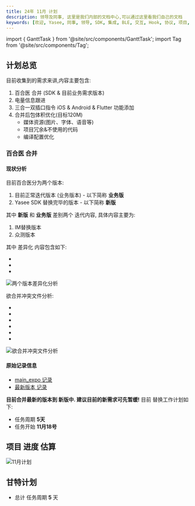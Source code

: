 ```yaml
---
title: 24年 11月 计划
description: 领导及同事, 这里是我们内部的文档中心,可以通过这里看我们自己的文档
keywords: [欢迎, Yasee, 同事, 领导, SDK, 集成, BLE, 交互, Hook, 协议, 项目, 计划, PM]
---
```


import { GanttTask } from '@site/src/components/GanttTask';
import Tag from '@site/src/components/Tag'; 



## 计划总览

目前收集到的需求来讲,内容主要包含:
1. 百合医 合并 (SDK & 目前业务需求版本)
2. 电量信息跟进
3. 三合一双插口指令 iOS & Android & Flutter 功能添加
4. 合并后包体积优化(目标120M)
    - 媒体资源(图片、字体、语音等)
    - 项目冗余&不使用的代码
    - 编译配置优化



### 百合医 合并


#### 现状分析

目前百合医分为两个版本:
1. 目前正常迭代版本 (业务版本)  - 以下简称 **业务版**
2. Yasee SDK 替换完毕的版本   -  以下简称 **新版**

其中 **新版** 和 **业务版** 差别两个 迭代内容, 具体内容主要为:
1. IM替换版本 
2. 众测版本 

其中 差异化 内容包含如下:
- <Tag text="新增" color="#009ad6" />
- <Tag text="删除" color="green" />
- <Tag text="修改" color="gray" />

![两个版本差异化分析](/img/inner/diff_new_old.png)



欲合并冲突文件分析:
- <Tag text="Dart" color="#009ad6" />
- <Tag text="pbxproj" color="green" />
- <Tag text="png" color="gray" />
- <Tag text="svg" color="orange" />
- <Tag text="xcscheme" color="red" />
- <Tag text="yaml" color="#8552a1" />
![欲合并冲突文件分析](/img/inner/diff_u.png)





#### 原始记录信息
- [main_expo 记录](/files/main_expo_log.log)
- [最新版本 记录](/files/main_expo_log.log)





**目前合并最新的版本到 新版中. 建议目前的新需求可先暂缓!**
目前 替换工作计划如下:
- 任务周期 **5天** 
- 任务开始 **11月18号**


## 项目 进度 估算
![11月计划](/img/inner/calendar_24_11.png)


## 甘特计划
- 总计 任务周期 **5** 天
<GanttTask year={24} month={11} />


